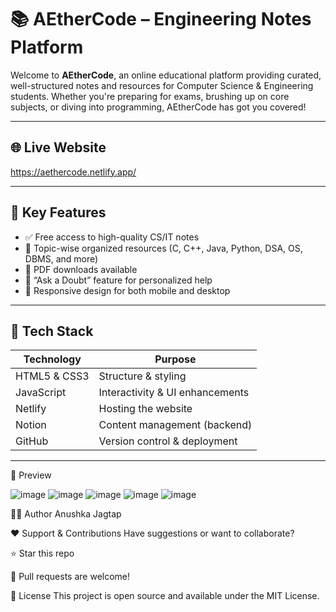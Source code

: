 # 📚 AEtherCode – Engineering Notes Platform

Welcome to **AEtherCode**, an online educational platform providing curated, well-structured notes and resources for Computer Science & Engineering students. Whether you're preparing for exams, brushing up on core subjects, or diving into programming, AEtherCode has got you covered!


---

## 🌐 Live Website

https://aethercode.netlify.app/

---

## 📘 Key Features

- ✅ Free access to high-quality CS/IT notes
- 📂 Topic-wise organized resources (C, C++, Java, Python, DSA, OS, DBMS, and more)
- 📄 PDF downloads available
- 💬 “Ask a Doubt” feature for personalized help
- 📱 Responsive design for both mobile and desktop

---

## 🧱 Tech Stack

| Technology     | Purpose                        |
|----------------|--------------------------------|
| HTML5 & CSS3   | Structure & styling            |
| JavaScript     | Interactivity & UI enhancements|
| Netlify        | Hosting the website            |
| Notion         | Content management (backend)   |
| GitHub         | Version control & deployment   |

---


📸 Preview

![image](https://github.com/user-attachments/assets/d1fb0b12-1896-409c-9d9a-84fd5c18db51)
![image](https://github.com/user-attachments/assets/8a5b628e-6814-4c07-b5da-0f54d18f8203)
![image](https://github.com/user-attachments/assets/598f678b-5b12-4da2-afd5-f422df8675c7)
![image](https://github.com/user-attachments/assets/fef2452c-737c-475a-aefe-89bbc510f633)
![image](https://github.com/user-attachments/assets/ff31d617-6061-49d8-b3d7-c1f662cb95e8)


🙋‍♀️ Author
Anushka Jagtap


❤️ Support & Contributions
Have suggestions or want to collaborate?

⭐ Star this repo


🧩 Pull requests are welcome!

📜 License
This project is open source and available under the MIT License.
